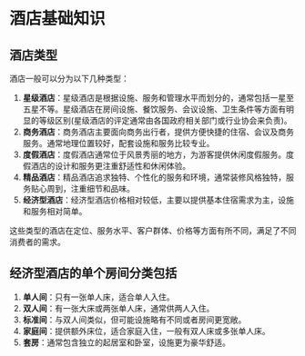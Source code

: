 # 酒店基础知识



## 酒店类型

酒店一般可以分为以下几种类型：

1. **星级酒店**：星级酒店是根据设施、服务和管理水平而划分的，通常包括一星至五星不等。星级酒店在房间设施、餐饮服务、会议设施、卫生条件等方面有明显的等级区别(星级酒店的评定通常由各国政府相关部门或行业协会来负责)。
2. **商务酒店**：商务酒店主要面向商务出行者，提供方便快捷的住宿、会议及商务服务。通常地理位置较好，配套设施和服务比较专业。
3. **度假酒店**：度假酒店通常位于风景秀丽的地方，为游客提供休闲度假服务。度假酒店的设计和服务更注重舒适性和休闲体验。
4. **精品酒店**：精品酒店追求独特、个性化的服务和环境，通常装修风格独特，服务贴心周到，注重细节和品味。
5. **经济型酒店**：经济型酒店价格相对较低，主要以提供基本住宿需求为主，设施和服务相对简单。

这些类型的酒店在定位、服务水平、客户群体、价格等方面有所不同，满足了不同消费者的需求。



## 经济型酒店的单个房间分类包括

1. **单人间**：只有一张单人床，适合单人入住。
2. **双人间**：有一张大床或两张单人床，通常供两人入住。
3. **标准间**：与双人间类似，但可能设施略有不同或者房间更宽敞。
4. **家庭间**：提供额外床位，适合家庭入住，一般有双人床或多张单人床。
5. **套房**：通常包含独立的起居室和卧室，设施更为豪华舒适。













































